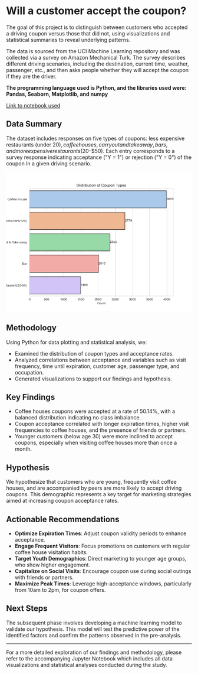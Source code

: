 # Will a customer accept the coupon? 

The goal of this project is to distinguish between customers who accepted a driving coupon versus those that did not, using visualizations and statistical summaries to reveal underlying patterns.

The data is sourced from the UCI Machine Learning repository and was collected via a survey on Amazon Mechanical Turk. The survey describes different driving scenarios, including the destination, current time, weather, passenger, etc., and then asks people whether they will accept the coupon if they are the driver.

**The programming language used is Python, and the libraries used were: Pandas, Seaborn, Matplotlib, and numpy**

[Link to notebook used](https://github.com/tildahh/Will_the_customer_accept_the_coupon/prompt.ipynb)

## Data Summary

The dataset includes responses on five types of coupons: less expensive restaurants (under $20), coffee houses, carry out and take away, bars, and more expensive restaurants ($20–$50). Each entry corresponds to a survey response indicating acceptance ("Y = 1") or rejection ("Y = 0") of the coupon in a given driving scenario.

![Distribution of Coupon Types](/images/coupon_distribution.png)

## Methodology

Using Python for data plotting and statistical analysis, we:
- Examined the distribution of coupon types and acceptance rates.
- Analyzed correlations between acceptance and variables such as visit frequency, time until expiration, customer age, passenger type, and occupation.
- Generated visualizations to support our findings and hypothesis.

## Key Findings

- Coffee houses coupons were accepted at a rate of 50.14%, with a balanced distribution indicating no class imbalance.
- Coupon acceptance correlated with longer expiration times, higher visit frequencies to coffee houses, and the presence of friends or partners.
- Younger customers (below age 30) were more inclined to accept coupons, especially when visiting coffee houses more than once a month.

## Hypothesis

We hypothesize that customers who are young, frequently visit coffee houses, and are accompanied by peers are more likely to accept driving coupons. This demographic represents a key target for marketing strategies aimed at increasing coupon acceptance rates.

## Actionable Recommendations

- **Optimize Expiration Times**: Adjust coupon validity periods to enhance acceptance.
- **Engage Frequent Visitors**: Focus promotions on customers with regular coffee house visitation habits.
- **Target Youth Demographics**: Direct marketing to younger age groups, who show higher engagement.
- **Capitalize on Social Visits**: Encourage coupon use during social outings with friends or partners.
- **Maximize Peak Times**: Leverage high-acceptance windows, particularly from 10am to 2pm, for coupon offers.

## Next Steps

The subsequent phase involves developing a machine learning model to validate our hypothesis. This model will test the predictive power of the identified factors and confirm the patterns observed in the pre-analysis.

---

For a more detailed exploration of our findings and methodology, please refer to the accompanying Jupyter Notebook which includes all data visualizations and statistical analyses conducted during the study.

